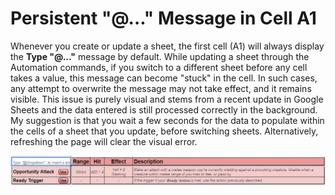 # Persistent "@..." Message in Cell A1
Whenever you create or update a sheet, the first cell (A1) will always display the **Type "@..."** message by default. While updating a sheet through the Automation commands, if you switch to a different sheet before any cell takes a value, this message can become "stuck" in the cell. In such cases, any attempt to overwrite the message may not take effect, and it remains visible. This issue is purely visual and stems from a recent update in Google Sheets and the data entered is still processed correctly in the background. My suggestion is that you wait a few seconds for the data to populate within the cells of a sheet that you update, before switching sheets. Alternatively, refreshing the page will clear the visual error.

![Data Loss Action1](/Assets/Images/Known%20Issues/Visual/persistent-message.jpg)
